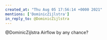 ```yaml
---
created_at: "Thu Aug 05 17:56:14 +0000 2021"
mentions: ['DominicZijlstra']
in_reply_to: @DominicZijlstra
---
```


@DominicZijlstra Airflow by any chance?
